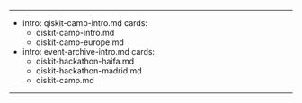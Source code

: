---
-
  intro: qiskit-camp-intro.md
  cards:
    - qiskit-camp-intro.md
    - qiskit-camp-europe.md
-
  intro: event-archive-intro.md
  cards:
    - qiskit-hackathon-haifa.md
    - qiskit-hackathon-madrid.md
    - qiskit-camp.md
---
